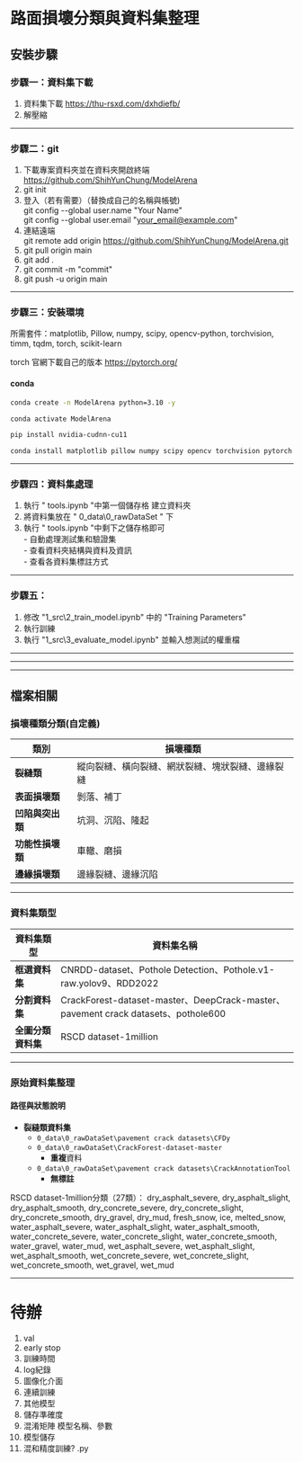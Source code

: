 # 路面損壞分類與資料集整理

## 安裝步驟
### 步驟一：資料集下載
1. 資料集下載 https://thu-rsxd.com/dxhdiefb/
2. 解壓縮
---
### 步驟二：git

1. 下載專案資料夾並在資料夾開啟終端
https://github.com/ShihYunChung/ModelArena
2. git init
3. 登入（若有需要）（替換成自己的名稱與帳號)
<br>git config --global user.name "Your Name"<br>git config --global user.email "your_email@example.com"
4. 連結遠端<br>git remote add origin https://github.com/ShihYunChung/ModelArena.git
5. git pull origin main
6. git add .
7.  git commit -m "commit"
8. git push -u origin main

---
### 步驟三：安裝環境
所需套件：matplotlib, Pillow, numpy, scipy, opencv-python, torchvision, timm, tqdm, torch, scikit-learn

torch 官網下載自己的版本 https://pytorch.org/
####  conda
``` bash 
conda create -n ModelArena python=3.10 -y

conda activate ModelArena

pip install nvidia-cudnn-cu11

conda install matplotlib pillow numpy scipy opencv torchvision pytorch scikit-learn timm tqdm -c pytorch -c conda-forge
```
---
### 步驟四：資料集處理
1. 執行 " tools.ipynb "中第一個儲存格 建立資料夾
2. 將資料集放在 " 0_data\0_rawDataSet " 下
3. 執行 " tools.ipynb "中剩下之儲存格即可<br>- 自動處理測試集和驗證集<br>- 查看資料夾結構與資料及資訊<br>- 查看各資料集標註方式

---
### 步驟五：
1. 修改 "1_src\2_train_model.ipynb" 中的 "Training Parameters" 
2. 執行訓練
3. 執行 "1_src\3_evaluate_model.ipynb" 並輸入想測試的權重檔
---
---
---

## 檔案相關
### 損壞種類分類(自定義)

| **類別**       | **損壞種類**                                           |
|----------------|--------------------------------------------------------|
| **裂縫類**     | 縱向裂縫、橫向裂縫、網狀裂縫、塊狀裂縫、邊緣裂縫         |
| **表面損壞類** | 剝落、補丁                                             |
| **凹陷與突出類** | 坑洞、沉陷、隆起                                       |
| **功能性損壞類** | 車轍、磨損                                             |
| **邊緣損壞類** | 邊緣裂縫、邊緣沉陷                                      |

---

### 資料集類型

| **資料集類型** | **資料集名稱**                                           |
|----------------|----------------------------------------------------------|
| **框選資料集** | CNRDD-dataset、Pothole Detection、Pothole.v1-raw.yolov9、RDD2022 |
| **分割資料集** | CrackForest-dataset-master、DeepCrack-master、pavement crack datasets、pothole600 |
| **全圖分類資料集** | RSCD dataset-1million                                    |

---

### 原始資料集整理

#### 路徑與狀態說明
- **裂縫類資料集**
  - `0_data\0_rawDataSet\pavement crack datasets\CFDy`  
  - `0_data\0_rawDataSet\CrackForest-dataset-master`  
    - **重複**資料
  - `0_data\0_rawDataSet\pavement crack datasets\CrackAnnotationTool`  
    - **無標註**



RSCD dataset-1million分類（27類）：
dry_asphalt_severe, dry_asphalt_slight, dry_asphalt_smooth, dry_concrete_severe, dry_concrete_slight, dry_concrete_smooth, dry_gravel, dry_mud, fresh_snow, ice, melted_snow, water_asphalt_severe, water_asphalt_slight, water_asphalt_smooth, water_concrete_severe, water_concrete_slight, water_concrete_smooth, water_gravel, water_mud, wet_asphalt_severe, wet_asphalt_slight, wet_asphalt_smooth, wet_concrete_severe, wet_concrete_slight, wet_concrete_smooth, wet_gravel, wet_mud


---

# 待辦

1. val
2. early stop
3. 訓練時間
4. log紀錄
5. 圖像化介面
6. 連續訓練
7. 其他模型
8. 儲存準確度
9. 混淆矩陣 模型名稱、參數
10. 模型儲存
11. 混和精度訓練?
.py




